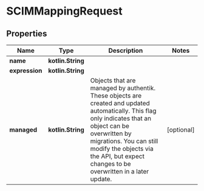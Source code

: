 
# SCIMMappingRequest

## Properties
Name | Type | Description | Notes
------------ | ------------- | ------------- | -------------
**name** | **kotlin.String** |  | 
**expression** | **kotlin.String** |  | 
**managed** | **kotlin.String** | Objects that are managed by authentik. These objects are created and updated automatically. This flag only indicates that an object can be overwritten by migrations. You can still modify the objects via the API, but expect changes to be overwritten in a later update. |  [optional]



